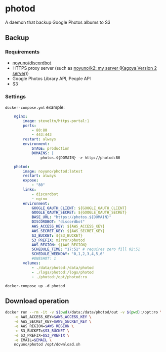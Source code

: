 # photod

A daemon that backup Google Photos albums to S3

## Backup

### Requirements

- [noyuno/discordbot](https://github.com/noyuno/discordbot)
- HTTPS proxy server (such as [noyuno/k2: my server (Kagoya Version 2 server)](https://github.com/noyuno/k2))
- Google Photos Library API, People API
- S3

### Settings

`docker-compose.yml` example:

~~~yaml
    nginx:
        image: steveltn/https-portal:1
        ports:
            - 80:80
            - 443:443
        restart: always
        environment:
            STAGE: production
            DOMAINS: |
                photos.${DOMAIN} -> http://photod:80

    photod:
        image: noyuno/photod:latest
        restart: always
        expose:
            - "80"
        links:
            - discordbot
            - nginx
        environment:
            GOOGLE_OAUTH_CLIENT: ${GOOGLE_OAUTH_CLIENT}
            GOOGLE_OAUTH_SECRET: ${GOOGLE_OAUTH_SECRET}
            BASE_URL: "https://photos.${DOMAIN}"
            DISCORDBOT: "discordbot"
            AWS_ACCESS_KEY: ${AWS_ACCESS_KEY}
            AWS_SECRET_KEY: ${AWS_SECRET_KEY}
            S3_BUCKET: ${S3_BUCKET}
            S3_PREFIX: mirror/photod
            AWS_REGION: ${AWS_REGION}
            SCHEDULE_TIME: "17:51" # requires zero fill 02:51
            SCHEDULE_WEEKDAY: "0,1,2,3,4,5,6"
            #ONESHOT: 1
        volumes:
            - ./data/photod:/data/photod
            - ./logs/photod:/logs/photod
            - ./photod:/opt/photod:ro
~~~


`docker-compose up -d photod`

## Download operation

~~~sh
docker run --rm -it -v $(pwd)/data:/data/photod/out -v $(pwd):/opt:ro \
    -e AWS_ACCESS_KEY=$AWS_ACCESS_KEY \
    -e AWS_SECRET_KEY=$AWS_SECRET_KEY \
    -e AWS_REGION=$AWS_REGION \
    -e S3_BUCKET=$S3_BUCKET \
    -e S3_PREFIX=$S3_PREFIX \
    -e EMAIL=$EMAIL \
    noyuno/photod /opt/download.sh
~~~


